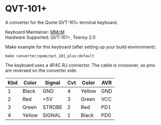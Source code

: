# QVT-101+

A converter for the Qume QVT-101+ terminal keyboard.

Keyboard Maintainer: [MMcM](https://github.com/MMcM)  
Hardware Supported: QVT-101+, Teensy 2.0  

Make example for this keyboard (after setting up your build environment):

    make converter/qume/qvt_101_plus:default

The keyboard uses a 4P4C RJ connector. The cable is crossover, so pins are reversed on the converter side.

| Kbd | Color  | Signal | Cvt | Color  | AVR |
|-----|--------|--------|-----|--------|-----|
| 1   | Black  | GND    | 4   | Yellow | GND |
| 2   | Red    | +5V    | 3   | Green  | VCC |
| 3   | Green  | STROBE | 2   | Red    | PD1 |
| 4   | Yellow | SIGNAL | 1   | Black  | PD0 |
